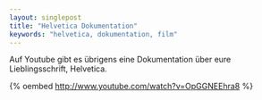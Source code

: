 ```yaml
---
layout: singlepost
title: "Helvetica Dokumentation"
keywords: "helvetica, dokumentation, film"
---
```


Auf Youtube gibt es übrigens eine Dokumentation über eure Lieblingsschrift, Helvetica.

{% oembed http://www.youtube.com/watch?v=OpGGNEEhra8 %}